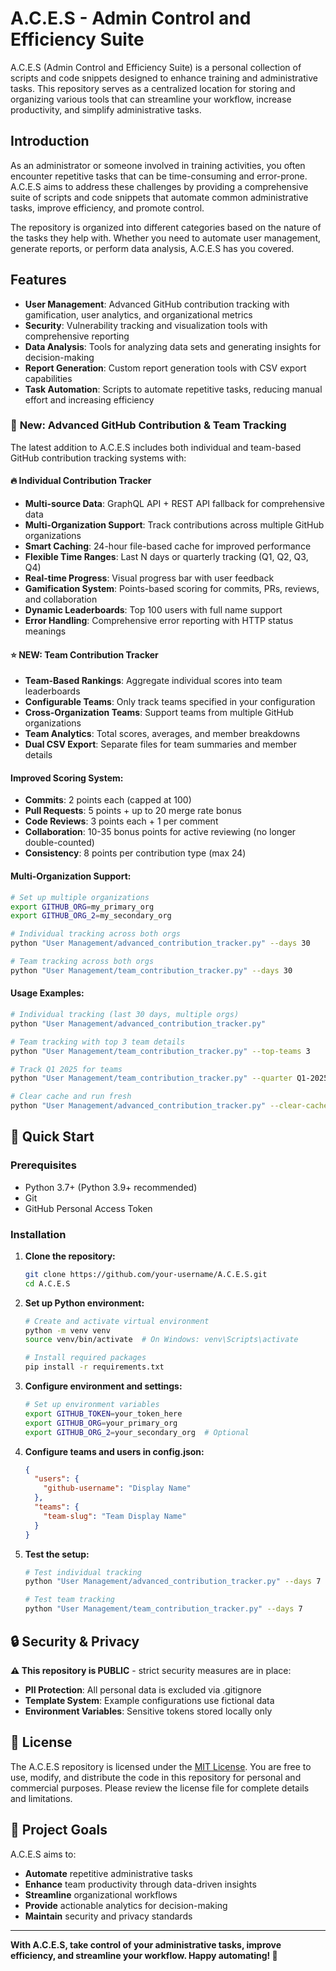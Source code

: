 # A.C.E.S - Admin Control and Efficiency Suite

A.C.E.S (Admin Control and Efficiency Suite) is a personal collection of scripts and code snippets designed to enhance training and administrative tasks. This repository serves as a centralized location for storing and organizing various tools that can streamline your workflow, increase productivity, and simplify administrative tasks.

## Introduction

As an administrator or someone involved in training activities, you often encounter repetitive tasks that can be time-consuming and error-prone. A.C.E.S aims to address these challenges by providing a comprehensive suite of scripts and code snippets that automate common administrative tasks, improve efficiency, and promote control.

The repository is organized into different categories based on the nature of the tasks they help with. Whether you need to automate user management, generate reports, or perform data analysis, A.C.E.S has you covered.

## Features

- **User Management**: Advanced GitHub contribution tracking with gamification, user analytics, and organizational metrics
- **Security**: Vulnerability tracking and visualization tools with comprehensive reporting
- **Data Analysis**: Tools for analyzing data sets and generating insights for decision-making
- **Report Generation**: Custom report generation tools with CSV export capabilities
- **Task Automation**: Scripts to automate repetitive tasks, reducing manual effort and increasing efficiency

### 🚀 **New: Advanced GitHub Contribution & Team Tracking**

The latest addition to A.C.E.S includes both individual and team-based GitHub contribution tracking systems with:

#### **🔥 Individual Contribution Tracker**
- **Multi-source Data**: GraphQL API + REST API fallback for comprehensive data
- **Multi-Organization Support**: Track contributions across multiple GitHub organizations
- **Smart Caching**: 24-hour file-based cache for improved performance
- **Flexible Time Ranges**: Last N days or quarterly tracking (Q1, Q2, Q3, Q4)
- **Real-time Progress**: Visual progress bar with user feedback
- **Gamification System**: Points-based scoring for commits, PRs, reviews, and collaboration
- **Dynamic Leaderboards**: Top 100 users with full name support
- **Error Handling**: Comprehensive error reporting with HTTP status meanings

#### **⭐ NEW: Team Contribution Tracker**
- **Team-Based Rankings**: Aggregate individual scores into team leaderboards
- **Configurable Teams**: Only track teams specified in your configuration
- **Cross-Organization Teams**: Support teams from multiple GitHub organizations
- **Team Analytics**: Total scores, averages, and member breakdowns
- **Dual CSV Export**: Separate files for team summaries and member details

#### **Improved Scoring System:**
- **Commits**: 2 points each (capped at 100)
- **Pull Requests**: 5 points + up to 20 merge rate bonus
- **Code Reviews**: 3 points each + 1 per comment
- **Collaboration**: 10-35 bonus points for active reviewing (no longer double-counted)
- **Consistency**: 8 points per contribution type (max 24)

#### **Multi-Organization Support:**
```bash
# Set up multiple organizations
export GITHUB_ORG=my_primary_org
export GITHUB_ORG_2=my_secondary_org

# Individual tracking across both orgs
python "User Management/advanced_contribution_tracker.py" --days 30

# Team tracking across both orgs
python "User Management/team_contribution_tracker.py" --days 30
```


#### **Usage Examples:**
```bash
# Individual tracking (last 30 days, multiple orgs)
python "User Management/advanced_contribution_tracker.py"

# Team tracking with top 3 team details
python "User Management/team_contribution_tracker.py" --top-teams 3

# Track Q1 2025 for teams
python "User Management/team_contribution_tracker.py" --quarter Q1-2025

# Clear cache and run fresh
python "User Management/advanced_contribution_tracker.py" --clear-cache
```

## 🚀 Quick Start

### Prerequisites
- Python 3.7+ (Python 3.9+ recommended)
- Git
- GitHub Personal Access Token

### Installation

1. **Clone the repository:**
   ```bash
   git clone https://github.com/your-username/A.C.E.S.git
   cd A.C.E.S
   ```

2. **Set up Python environment:**
   ```bash
   # Create and activate virtual environment
   python -m venv venv
   source venv/bin/activate  # On Windows: venv\Scripts\activate
   
   # Install required packages
   pip install -r requirements.txt
   ```

3. **Configure environment and settings:**
   ```bash
   # Set up environment variables
   export GITHUB_TOKEN=your_token_here
   export GITHUB_ORG=your_primary_org
   export GITHUB_ORG_2=your_secondary_org  # Optional
   
   ```

4. **Configure teams and users in config.json:**
   ```json
   {
     "users": {
       "github-username": "Display Name"
     },
     "teams": {
       "team-slug": "Team Display Name"
     }
   }
   ```

5. **Test the setup:**
   ```bash
   # Test individual tracking
   python "User Management/advanced_contribution_tracker.py" --days 7
   
   # Test team tracking
   python "User Management/team_contribution_tracker.py" --days 7
   ```

## 🔒 Security & Privacy

**⚠️ This repository is PUBLIC** - strict security measures are in place:

- **PII Protection**: All personal data is excluded via .gitignore
- **Template System**: Example configurations use fictional data
- **Environment Variables**: Sensitive tokens stored locally only


## 📄 License

The A.C.E.S repository is licensed under the [MIT License](LICENSE). You are free to use, modify, and distribute the code in this repository for personal and commercial purposes. Please review the license file for complete details and limitations.

## 🎯 Project Goals
A.C.E.S aims to:
- **Automate** repetitive administrative tasks
- **Enhance** team productivity through data-driven insights  
- **Streamline** organizational workflows
- **Provide** actionable analytics for decision-making
- **Maintain** security and privacy standards

---

**With A.C.E.S, take control of your administrative tasks, improve efficiency, and streamline your workflow. Happy automating! 🎉**